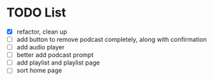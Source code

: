 # TODO List

- [x] refactor, clean up
- [ ] add button to remove podcast completely, along with confirmation
- [ ] add audio player
- [ ] better add podcast prompt
- [ ] add playlist and playlist page
- [ ] sort home page